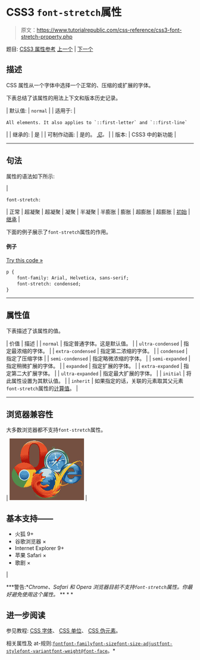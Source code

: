 # CSS3 `font-stretch`属性

> 原文：<https://www.tutorialrepublic.com/css-reference/css3-font-stretch-property.php>

题目: [CSS3 属性参考](css3-properties.php) [上一个](css3-font-size-adjust-property.php) | [下一个](css-font-style-property.php)

## 描述

CSS 属性从一个字体中选择一个正常的、压缩的或扩展的字体。

下表总结了该属性的用法上下文和版本历史记录。

| 默认值: | `normal` |
| 适用于: | 

```
All elements. It also applies to `::first-letter` and `::first-line`
```

 |
| 继承的: | 是 |
| 可制作动画: | 是的。 [*见*](css-animatable-properties.php)*。* |
| 版本: | CSS3 中的新功能 |

* * *

## 句法

属性的语法如下所示:

| 

```
font-stretch: 
```

 | 正常 &#124; 超凝聚 &#124; 超凝聚 &#124; 凝聚 &#124; 半凝聚 &#124; 半膨胀 &#124; 膨胀 &#124; 超膨胀 &#124; 超膨胀 &#124; [初始](../definitions.php#initial) &#124; [继承](../definitions.php#inherit) |

下面的例子展示了`font-stretch`属性的作用。

#### 例子

[Try this code »](../codelab.php?topic=css3&file=font-stretch-property "Try this code using online Editor")

```
p {
    font-family: Arial, Helvetica, sans-serif;
    font-stretch: condensed;
}
```

* * *

## 属性值

下表描述了该属性的值。

| 价值 | 描述 |
| `normal` | 指定普通字体。这是默认值。 |
| `ultra-condensed` | 指定最浓缩的字体。 |
| `extra-condensed` | 指定第二浓缩的字体。 |
| `condensed` | 指定了压缩字体 |
| `semi-condensed` | 指定略微浓缩的字体。 |
| `semi-expanded` | 指定稍微扩展的字体。 |
| `expanded` | 指定扩展的字体。 |
| `extra-expanded` | 指定第二大扩展字体。 |
| `ultra-expanded` | 指定最大扩展的字体。 |
| `initial` | 将此属性设置为其默认值。 |
| `inherit` | 如果指定的话，关联的元素取其父元素`font-stretch`属性的[计算值](../definitions.php#computed-value)。 |

* * *

## 浏览器兼容性

大多数浏览器都不支持`font-stretch`属性。

| ![Browsers Icon](img/e9331123c77668c1832e541c2fca1002.png) | 

## 基本支持——

*   火狐 9+
*   谷歌浏览器 ×
*   Internet Explorer 9+
*   苹果 Safari ×
*   歌剧 ×

 |

 ***警告:**Chrome、Safari 和 Opera 浏览器目前不支持`font-stretch`属性。你最好避免使用这个属性。*  ** * *

## 进一步阅读

参见教程: [CSS 字体](../css-tutorial/css-fonts.php)、 [CSS 单位](../css-tutorial/css-units.php)、 [CSS 伪元素](../css-tutorial/css-pseudo-elements.php)。

相关属性及 at-规则:[`font`](css-font-property.php)[`font-family`](css-font-family-property.php)[`font-size`](css-font-size-property.php)[`font-size-adjust`](css3-font-size-adjust-property.php)[`font-style`](css-font-style-property.php)[`font-variant`](css-font-variant-property.php)[`font-weight`](css-font-weight-property.php)[`@font-face`](css-font-face-rule.php)。*